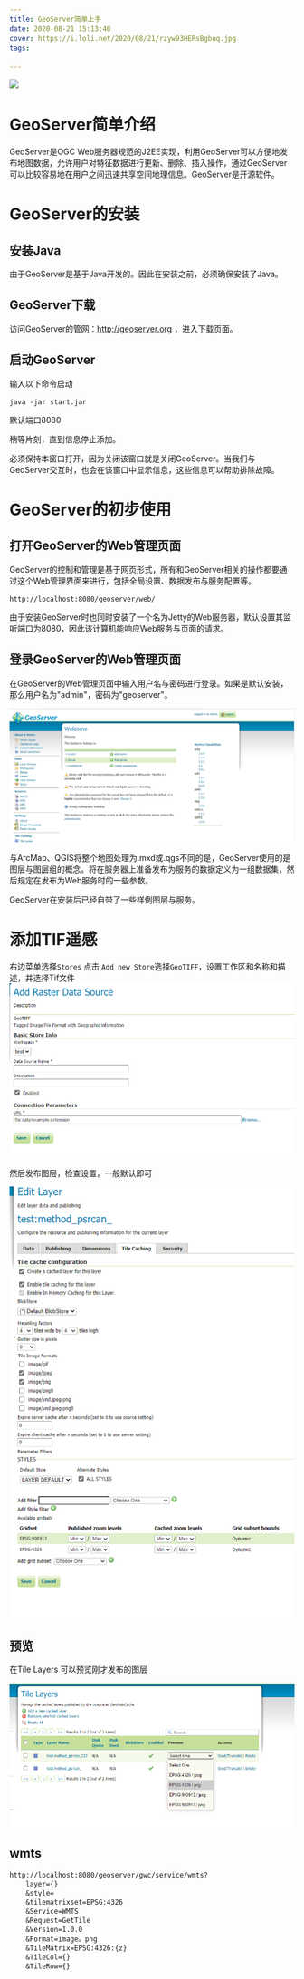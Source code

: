 ```yaml
---
title: GeoServer简单上手
date: 2020-08-21 15:13:40
cover: https://i.loli.net/2020/08/21/rzyw93HERsBgbuq.jpg
tags: 

---
```


![](http://geoserver.org/img/geoserver-logo.png)
# GeoServer简单介绍 

GeoServer是OGC Web服务器规范的J2EE实现，利用GeoServer可以方便地发布地图数据，允许用户对特征数据进行更新、删除、插入操作，通过GeoServer可以比较容易地在用户之间迅速共享空间地理信息。GeoServer是开源软件。

# GeoServer的安装

## 安装Java

由于GeoServer是基于Java开发的。因此在安装之前，必须确保安装了Java。

## GeoServer下载

访问GeoServer的管网：http://geoserver.org ，进入下载页面。

## 启动GeoServer

输入以下命令启动

    java -jar start.jar

默认端口8080

稍等片刻，直到信息停止添加。

必须保持本窗口打开，因为关闭该窗口就是关闭GeoServer。当我们与GeoServer交互时，也会在该窗口中显示信息，这些信息可以帮助排除故障。

# GeoServer的初步使用

## 打开GeoServer的Web管理页面

GeoServer的控制和管理是基于网页形式，所有和GeoServer相关的操作都要通过这个Web管理界面来进行，包括全局设置、数据发布与服务配置等。

    http://localhost:8080/geoserver/web/

由于安装GeoServer时也同时安装了一个名为Jetty的Web服务器，默认设置其监听端口为8080，因此该计算机能响应Web服务与页面的请求。

## 登录GeoServer的Web管理页面

在GeoServer的Web管理页面中输入用户名与密码进行登录。如果是默认安装，那么用户名为"admin"，密码为"geoserver"。

![](/img/geoServer/adminPanel.png)

与ArcMap、QGIS将整个地图处理为.mxd或.qgs不同的是，GeoServer使用的是图层与图层组的概念。将在服务器上准备发布为服务的数据定义为一组数据集，然后规定在发布为Web服务时的一些参数。

GeoServer在安装后已经自带了一些样例图层与服务。

# 添加TIF遥感

右边菜单选择```Stores``` 点击 ```Add new Store```选择```GeoTIFF```，设置工作区和名称和描述，并选择Tif文件
![](/img/geoServer/addtif.png)

然后发布图层，检查设置，一般默认即可

![](/img/geoServer/pubilshLayer.png)

## 预览
在Tile Layers 可以预览刚才发布的图层

![](/img/geoServer/preview.png)

## wmts
    http://localhost:8080/geoserver/gwc/service/wmts?
        layer={}
        &style=
        &tilematrixset=EPSG:4326
        &Service=WMTS
        &Request=GetTile
        &Version=1.0.0
        &Format=image。png
        &TileMatrix=EPSG:4326:{z}
        &TileCol={}
        &TileRow={}